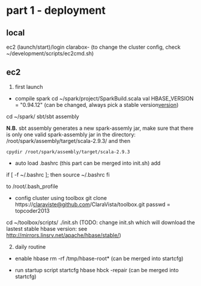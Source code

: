 part 1 - deployment
===================

local
-----
ec2 (launch/start)/login clarabox-<postfix>
(to change the cluster config, check ~/development/scripts/ec2cmd.sh)

ec2
---
1. first launch
+ compile spark
cd ~/spark/project/SparkBuild.scala
val HBASE_VERSION = "0.94.12" (can be changed, always pick a stable version[version](http://mirrors.linsrv.net/apache/hbase/stable/))

cd ~/spark/
sbt/sbt assembly

**N.B.**
sbt assembly generates a new spark-assemly jar, make sure that there is only one valid spark-assembly jar in the directory: /root/spark/assembly/target/scala-2.9.3/ and then 

	cpydir /root/spark/assembly/target/scala-2.9.3

+ auto load .bashrc (this part can be merged into init.sh)
add 

if [ -f ~/.bashrc ]; then
   source ~/.bashrc
fi

to /root/.bash_profile

+ config cluster using toolbox
git clone https://claraviste@github.com/ClaraVista/toolbox.git
passwd = topcoder2013

cd ~/toolbox/scripts/
./init.sh (TODO: change init.sh which will download the lastest stable hbase version: see http://mirrors.linsrv.net/apache/hbase/stable/)

2. daily routine
+  enable hbase
rm -rf /tmp/hbase-root*
(can be merged into startcfg)

+  run startup script
startcfg
hbase hbck -repair
(can be merged into startcfg)





